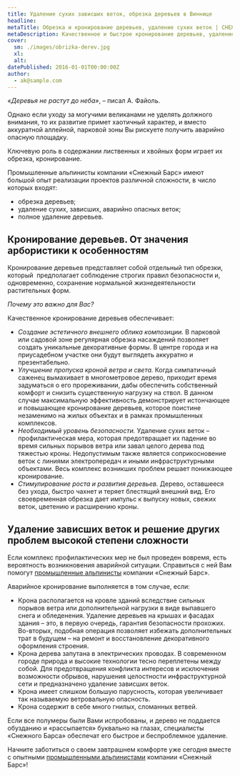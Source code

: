 ```yaml
---
title: Удаление сухих зависших веток, обрезка деревьев в Виннице
headline: 
metaTitle: Обрезка и кронирование деревьев, удаление сухих веток | СНЕЖНЫЙ БАРС
metaDescription: Качественное и быстрое кронирование деревьев, удаление сухих, зависших веток в Виннице ☎ +38 (097) 970-53-76 от компании Снежный Барс
cover:
  sm: ./images/obrizka-derev.jpg
  xl: 
  alt:
datePublished: 2016-01-01T00:00:00Z
author:
  - ak@sample.com
---
```

_«Деревья не растут до неба»_, – писал А. Файоль.

Однако если уходу за могучими великанами не уделять должного внимания, то их развитие примет хаотичный характер, и вместо аккуратной аллейной, парковой зоны Вы рискуете получить аварийно опасную площадку.

Ключевую роль в содержании лиственных и хвойных форм играет их обрезка, кронирование.

Промышленные альпинисты компании «Снежный Барс» имеют большой опыт реализации проектов различной сложности, в число которых входят:

- обрезка деревьев;
- удаление сухих, зависших, аварийно опасных веток;
- полное удаление деревьев.

## Кронирование деревьев. От значения арбористики к особенностям

Кронирование деревьев представляет собой отдельный тип обрезки, который  предполагает соблюдение строгих правил безопасности и, одновременно, сохранение нормальной жизнедеятельности растительных форм.

_Почему это важно для Вас?_

Качественное кронирование деревьев обеспечивает:

- _Создание эстетичного внешнего облика композиции._ В парковой или садовой зоне регулярная обрезка насаждений позволяет создать уникальные декоративные формы. В центре города и на приусадебном участке они будут выглядеть аккуратно и презентабельно.
- _Улучшение пропуска кроной ветра и света._ Когда симпатичный саженец вымахивает в многометровое дерево, приходит время задуматься о его прореживании, дабы обеспечить собственный комфорт и снизить существенную нагрузку на ствол. В данном случае максимальную эффективность демонстрирует истончающее и повышающее кронирование деревьев, которое поистине незаменимо на жилых объектах и в рамках промышленных комплексов.
- _Необходимый уровень безопасности._ Удаление сухих веток – профилактическая мера, которая предотвращает их падение во время сильных порывов ветра или завал целого дерева под тяжестью кроны. Недопустимым также является соприкосновение веток с линиями электропередач и иными инфраструктурными объектами. Весь комплекс возникших проблем решает понижающее кронирование.
- _Стимулирование роста и развития деревьев._ Дерево, оставшееся без ухода, быстро чахнет и теряет блестящий внешний вид. Его своевременная обрезка дает импульс к выпуску новых, свежих веток, цветению и расширению кроны.

## Удаление зависших веток и решение других проблем высокой степени сложности

Если комплекс профилактических мер не был проведен вовремя, есть вероятность возникновения аварийной ситуации. Справиться с ней Вам помогут [промышленные альпинисты](/ru/blog/promyshlennyi-alpinizm/) компании «Снежный Барс».

Аварийное кронирование выполняется в том случае, если:

- Крона располагается на кровле зданий вследствие сильных порывов ветра или дополнительной нагрузки в виде выпавшего снега и обледенения. Удаление деревьев на крышах и фасадах здания – это, в первую очередь, гарантия безопасности прохожих. Во-вторых, подобная операция позволяет избежать дополнительных трат в будущем – на ремонт и восстановление декоративного оформления строения.
- Крона дерева запутана в электрических проводах. В современном городе природа и высокие технологии тесно переплетены между собой. Для предотвращения конфликта интересов и исключения возможности обрывов, нарушения целостности инфраструктурной сети и предназначено удаление зависших веток.
- Крона имеет слишком большую парусность, которая увеличивает так называемую ветровальную опасность.
- Крона содержит в себе много гнилых, сломанных ветвей.

Если все полумеры были Вами испробованы, и дерево не поддается обузданию и «рассыпается» буквально на глазах, специалисты «Снежного Барса» обеспечат его быстрое и беспроблемное удаление.

Начните заботиться о своем завтрашнем комфорте уже сегодня вместе с опытными [промышленными альпинистами](/ru/blog/promyshlennyi-alpinizm/) компании «Снежный Барс»!
